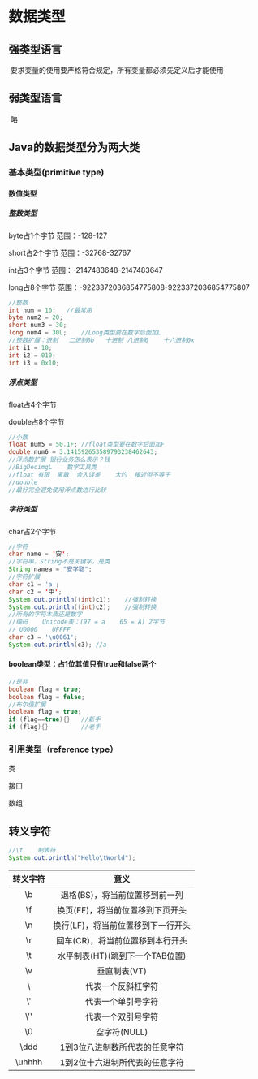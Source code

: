 # 数据类型

## 强类型语言

​	要求变量的使用要严格符合规定，所有变量都必须先定义后才能使用

## 弱类型语言

​	略

## Java的数据类型分为两大类

### 	基本类型(primitive type)

#### 		数值类型

##### 			整数类型

byte占1个字节	范围：-128-127

short占2个字节	范围：-32768-32767

int占3个字节	范围：-2147483648-2147483647

long占8个字节	范围：-9223372036854775808-9223372036854775807

```java
//整数
int num = 10;	//最常用
byte num2 = 20;
short num3 = 30;
long num4 = 30L;	//Long类型要在数字后面加L
//整数扩展：进制	二进制0b	十进制	八进制0	十六进制0x
int i1 = 10;
int i2 = 010;
int i3 = 0x10;
```

##### 			浮点类型

float占4个字节

double占8个字节

```java
//小数
float num5 = 50.1F;	//float类型要在数字后面加F
double num6 = 3.141592653589793238462643;
//浮点数扩展	银行业务怎么表示？钱
//BigDecimgL	数学工具类
//float	有限	离散	舍入误差	大约	接近但不等于
//double
//最好完全避免使用浮点数进行比较
```

##### 			字符类型

char占2个字节

```java
//字符
char name = '安';
//字符串，String不是关键字，是类
String namea = "安学聪";
//字符扩展
char c1 = 'a';
char c2 = '中';
System.out.println((int)c1);	//强制转换
System.out.println((int)c2);	//强制转换
//所有的字符本质还是数字
//编码	Unicode表：(97 = a	65 = A)	2字节
// U0000	UFFFF
char c3 = '\u0061';
System.out.println(c3);	//a
```

#### 		boolean类型：占1位其值只有true和false两个

```java
//是非
boolean flag = true;
boolean flag = false;
//布尔值扩展
boolean flag = true;
if (flag==true){}	//新手
if (flag){}			//老手
```

### 引用类型（reference type）

类

接口

数组

## 转义字符

```java
//\t	制表符
System.out.println("Hello\tWorld");
```

| 转义字符 |                意义                |
| :------: | :--------------------------------: |
|    \b    |   退格(BS)，将当前位置移到前一列   |
|    \f    |  换页(FF)，将当前位置移到下页开头  |
|    \n    | 换行(LF)，将当前位置移到下一行开头 |
|    \r    |  回车(CR)，将当前位置移到本行开头  |
|    \t    |  水平制表(HT)(跳到下一个TAB位置)   |
|    \v    |            垂直制表(VT)            |
|    \\    |         代表一个反斜杠字符         |
|   \\'    |         代表一个单引号字符         |
|   \\''   |         代表一个双引号字符         |
|    \0    |            空字符(NULL)            |
|   \ddd   |   1到3位八进制数所代表的任意字符   |
|  \uhhhh  |   1到2位十六进制所代表的任意字符   |

